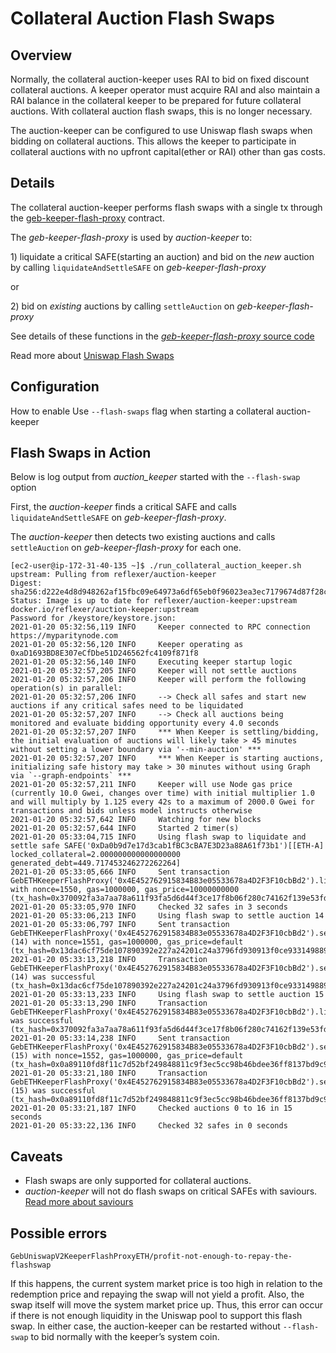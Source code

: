 # Collateral Auction Flash Swaps

## Overview

Normally, the collateral auction-keeper uses RAI to bid on fixed discount collateral auctions. A keeper operator must acquire RAI and also maintain a RAI balance in the collateral keeper to be prepared for future collateral auctions. With collateral auction flash swaps, this is no longer necessary.

The auction-keeper can be configured to use Uniswap flash swaps when bidding on collateral auctions. This allows the keeper to participate in collateral auctions with no upfront capital\(ether or RAI\) other than gas costs.

## Details

The collateral auction-keeper performs flash swaps with a single tx through the [geb-keeper-flash-proxy](https://github.com/reflexer-labs/geb-keeper-flash-proxy) contract.

The _geb-keeper-flash-proxy_ is used by _auction-keeper_ to:

1\) liquidate a critical SAFE\(starting an auction\) and bid on the _new_ auction by calling `liquidateAndSettleSAFE` on _geb-keeper-flash-proxy_

or

2\) bid on _existing_ auctions by calling `settleAuction` on _geb-keeper-flash-proxy_

See details of these functions in the [_geb-keeper-flash-proxy_ source code](https://github.com/reflexer-labs/geb-keeper-flash-proxy/blob/master/src/GebUniswapV2KeeperFlashProxyETH.sol)

Read more about [Uniswap Flash Swaps](https://uniswap.org/docs/v2/core-concepts/flash-swaps/)

## Configuration

How to enable Use `--flash-swaps` flag when starting a collateral auction-keeper

## Flash Swaps in Action

Below is log output from _auction\_keeper_ started with the `--flash-swap` option

First, the _auction-keeper_ finds a critical SAFE and calls `liquidateAndSettleSAFE` on _geb-keeper-flash-proxy_.

The _auction-keeper_ then detects two existing auctions and calls `settleAuction` on _geb-keeper-flash-proxy_ for each one.

```text
[ec2-user@ip-172-31-40-135 ~]$ ./run_collateral_auction_keeper.sh 
upstream: Pulling from reflexer/auction-keeper
Digest: sha256:d222e4d8d948262af15fbc09e64973a6df65eb0f96023ea3ec7179674d87f28c
Status: Image is up to date for reflexer/auction-keeper:upstream
docker.io/reflexer/auction-keeper:upstream
Password for /keystore/keystore.json: 
2021-01-20 05:32:56,119 INFO     Keeper connected to RPC connection https://myparitynode.com
2021-01-20 05:32:56,120 INFO     Keeper operating as 0xaD1693BD8E307eCfDbe51D246562fc4109f871f8
2021-01-20 05:32:56,140 INFO     Executing keeper startup logic
2021-01-20 05:32:57,205 INFO     Keeper will not settle auctions
2021-01-20 05:32:57,206 INFO     Keeper will perform the following operation(s) in parallel:
2021-01-20 05:32:57,206 INFO     --> Check all safes and start new auctions if any critical safes need to be liquidated
2021-01-20 05:32:57,207 INFO     --> Check all auctions being monitored and evaluate bidding opportunity every 4.0 seconds
2021-01-20 05:32:57,207 INFO     *** When Keeper is settling/bidding, the initial evaluation of auctions will likely take > 45 minutes without setting a lower boundary via '--min-auction' ***
2021-01-20 05:32:57,207 INFO     *** When Keeper is starting auctions, initializing safe history may take > 30 minutes without using Graph via `--graph-endpoints` ***
2021-01-20 05:32:57,211 INFO     Keeper will use Node gas price (currently 10.0 Gwei, changes over time) with initial multiplier 1.0 and will multiply by 1.125 every 42s to a maximum of 2000.0 Gwei for transactions and bids unless model instructs otherwise
2021-01-20 05:32:57,642 INFO     Watching for new blocks
2021-01-20 05:32:57,644 INFO     Started 2 timer(s)
2021-01-20 05:33:04,715 INFO     Using flash swap to liquidate and settle safe SAFE('0xDa0b9d7e17d3cab1fBC3cBA7E3D23a88A61f73b1')[[ETH-A] locked_collateral=2.000000000000000000 generated_debt=449.717453246272262264]
2021-01-20 05:33:05,666 INFO     Sent transaction GebETHKeeperFlashProxy('0x4E452762915834B83e05533678a4D2F3F10cbBd2').liquidateAndSettleSAFE('0xDa0b9d7e17d3cab1fBC3cBA7E3D23a88A61f73b1') with nonce=1550, gas=1000000, gas_price=10000000000 (tx_hash=0x370092fa3a7aa78a611f93fa5d6d44f3ce17f8b06f280c74162f139e53fd2ce7)
2021-01-20 05:33:05,970 INFO     Checked 32 safes in 3 seconds
2021-01-20 05:33:06,213 INFO     Using flash swap to settle auction 14
2021-01-20 05:33:06,797 INFO     Sent transaction GebETHKeeperFlashProxy('0x4E452762915834B83e05533678a4D2F3F10cbBd2').settleAuction(uint256)(14) with nonce=1551, gas=1000000, gas_price=default (tx_hash=0x13dac6cf75de107890392e227a24201c24a3796fd930913f0ce933149889d3ff)
2021-01-20 05:33:13,218 INFO     Transaction GebETHKeeperFlashProxy('0x4E452762915834B83e05533678a4D2F3F10cbBd2').settleAuction(uint256)(14) was successful (tx_hash=0x13dac6cf75de107890392e227a24201c24a3796fd930913f0ce933149889d3ff)
2021-01-20 05:33:13,233 INFO     Using flash swap to settle auction 15
2021-01-20 05:33:13,290 INFO     Transaction GebETHKeeperFlashProxy('0x4E452762915834B83e05533678a4D2F3F10cbBd2').liquidateAndSettleSAFE('0xDa0b9d7e17d3cab1fBC3cBA7E3D23a88A61f73b1') was successful (tx_hash=0x370092fa3a7aa78a611f93fa5d6d44f3ce17f8b06f280c74162f139e53fd2ce7)
2021-01-20 05:33:14,238 INFO     Sent transaction GebETHKeeperFlashProxy('0x4E452762915834B83e05533678a4D2F3F10cbBd2').settleAuction(uint256)(15) with nonce=1552, gas=1000000, gas_price=default (tx_hash=0x0a89110fd8f11c7d52bf249848811c9f3ec5cc98b46bdee36ff8137bd9c99ba6)
2021-01-20 05:33:21,180 INFO     Transaction GebETHKeeperFlashProxy('0x4E452762915834B83e05533678a4D2F3F10cbBd2').settleAuction(uint256)(15) was successful (tx_hash=0x0a89110fd8f11c7d52bf249848811c9f3ec5cc98b46bdee36ff8137bd9c99ba6)
2021-01-20 05:33:21,187 INFO     Checked auctions 0 to 16 in 15 seconds
2021-01-20 05:33:22,136 INFO     Checked 32 safes in 0 seconds
```

## Caveats

* Flash swaps are only supported for collateral auctions.
* _auction-keeper_ will not do flash swaps on critical SAFEs with saviours. [Read more about saviours](https://docs.reflexer.finance/integrations/safe-insurance)

## Possible errors

`GebUniswapV2KeeperFlashProxyETH/profit-not-enough-to-repay-the-flashswap`

   If this happens, the current system market price is too high in relation to the redemption price and repaying the swap will not yield a profit.  Also, the swap itself will move the system market price up. Thus, this error can occur if there is not enough liquidity in the Uniswap pool to support this flash swap. In either case, the auction-keeper can be restarted without `--flash-swap` to bid normally with the keeper’s system coin. 

